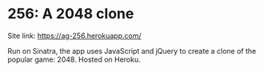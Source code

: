 # 256: A 2048 clone

Site link: https://ag-256.herokuapp.com/

Run on Sinatra, the app uses JavaScript and jQuery to create a clone of the popular game: 2048. Hosted on Heroku.


